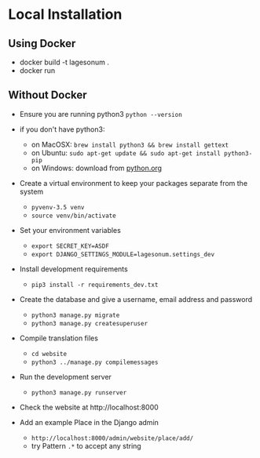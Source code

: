 # Local Installation

## Using Docker

* docker build -t lagesonum .
* docker run

## Without Docker

* Ensure you are running python3 `python --version`
* if you don't have python3:
    * on MacOSX: `brew install python3 && brew install gettext`
    * on Ubuntu: `sudo apt-get update && sudo apt-get install python3-pip`
    * on Windows: download from [python.org](https://www.python.org/downloads/windows)

* Create a virtual environment to keep your packages separate from the system
    * `pyvenv-3.5 venv`
    * `source venv/bin/activate`

* Set your environment variables
    * `export SECRET_KEY=ASDF`
    * `export DJANGO_SETTINGS_MODULE=lagesonum.settings_dev`

* Install development requirements
    * `pip3 install -r requirements_dev.txt`

* Create the database and give a username, email address and password
    * `python3 manage.py migrate`
    * `python3 manage.py createsuperuser`

* Compile translation files
	* `cd website`
	* `python3 ../manage.py compilemessages`

* Run the development server
    * `python3 manage.py runserver`

* Check the website at http://localhost:8000

* Add an example Place in the Django admin
	* `http://localhost:8000/admin/website/place/add/`
	* try Pattern `.*` to accept any string
